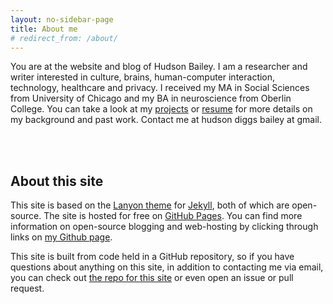 ```yaml
---
layout: no-sidebar-page
title: About me
# redirect_from: /about/
---
```

You are at the website and blog of Hudson Bailey. I am a researcher and writer interested in culture, brains, human-computer interaction, technology, healthcare and privacy. I received my MA in Social Sciences from University of Chicago and my BA in neuroscience from Oberlin College. You can take a look at my [projects](/projects) or [resume](/resume) for more details on my background and past work<!---, or check out my [writing](/blog)--->. Contact me at hudson diggs bailey at gmail.

<br><br>

## About this site

This site is based on the [Lanyon theme](http://lanyon.getpoole.com) for [Jekyll](http://jekyllrb.com), both of which are open-source. The site is hosted for free on [GitHub Pages](https://pages.github.com). You can find more information on open-source blogging and web-hosting by clicking through links on [my Github page](https://github.com/hdbhdb/).

This site is built from code held in a GitHub repository, so if you have questions about anything on this site, in addition to contacting me via email, you can check out [the repo for this site](https://github.com/hdbhdb/hdbhdb.github.io) or even open an issue or pull request.
